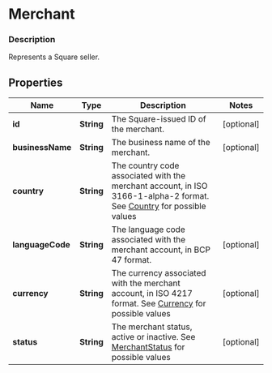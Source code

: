 
# Merchant

### Description

Represents a Square seller.

## Properties
Name | Type | Description | Notes
------------ | ------------- | ------------- | -------------
**id** | **String** | The Square-issued ID of the merchant. |  [optional]
**businessName** | **String** | The business name of the merchant. |  [optional]
**country** | **String** | The country code associated with the merchant account, in ISO 3166-1-alpha-2 format. See [Country](#type-country) for possible values | 
**languageCode** | **String** | The language code associated with the merchant account, in BCP 47 format. |  [optional]
**currency** | **String** | The currency associated with the merchant account, in ISO 4217 format. See [Currency](#type-currency) for possible values |  [optional]
**status** | **String** | The merchant status, active or inactive. See [MerchantStatus](#type-merchantstatus) for possible values |  [optional]



